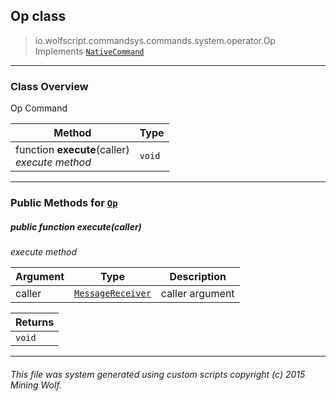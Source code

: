 ## Op __class__

>io.wolfscript.commandsys.commands.system.operator.Op
>Implements [`NativeCommand`](..\..\..\NativeCommand.md)

---

### Class Overview

Op Command

Method | Type   
--- | :--- 
 function __execute__(caller) <br> _execute method_ | `void`



---


### Public Methods for [`Op`](Op.md)

##### <a id='execute'></a>public  function __execute__(caller)

_execute method_

Argument | Type | Description  
--- | --- | --- 
caller | [`MessageReceiver`](..\..\..\..\chat\MessageReceiver.md) | caller argument

Returns | 
--- | 
`void` |


---


###### This file was system generated using custom scripts copyright (c) 2015 Mining Wolf.
	

